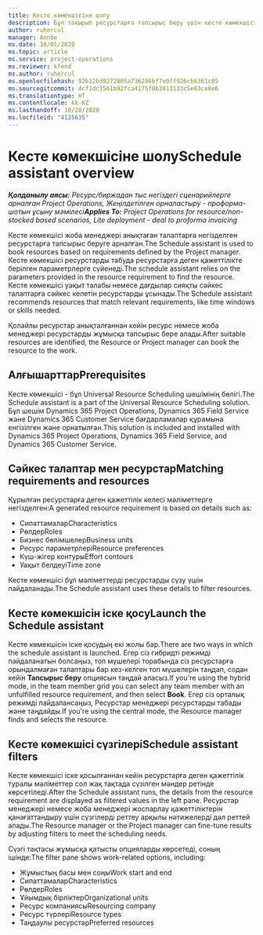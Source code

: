 ```yaml
---
title: Кесте көмекшісіне шолу
description: Бұл тақырып ресурстарға тапсырыс беру үшін кесте көмекшісімен жұмыс істеу туралы ақпарат береді.
author: ruhercul
manager: Annbe
ms.date: 10/01/2020
ms.topic: article
ms.service: project-operations
ms.reviewer: kfend
ms.author: ruhercul
ms.openlocfilehash: 92b12bd9272805a736286bf7e0ff926cb6361c05
ms.sourcegitcommit: 4cf1dc1561b92fca4175f0b3813133c5e63ce8e6
ms.translationtype: HT
ms.contentlocale: kk-KZ
ms.lasthandoff: 10/28/2020
ms.locfileid: "4125635"
---
```

# <a name="schedule-assistant-overview"></a><span data-ttu-id="72f1b-103">Кесте көмекшісіне шолу</span><span class="sxs-lookup"><span data-stu-id="72f1b-103">Schedule assistant overview</span></span>

<span data-ttu-id="72f1b-104">_**Қолданылу аясы:** Ресурс/биржадан тыс негіздегі сценарийлерге арналған Project Operations, Жеңілдетілген орналастыру - проформа-шотын ұсыну мәмілесі_</span><span class="sxs-lookup"><span data-stu-id="72f1b-104">_**Applies To:** Project Operations for resource/non-stocked based scenarios, Lite deployment - deal to proforma invoicing_</span></span>

<span data-ttu-id="72f1b-105">Кесте көмекшісі жоба менеджері анықтаған талаптарға негізделген ресурстарға тапсырыс беруге арналған.</span><span class="sxs-lookup"><span data-stu-id="72f1b-105">The Schedule assistant is used to book resources based on requirements defined by the Project manager.</span></span> <span data-ttu-id="72f1b-106">Кесте көмекшісі ресурстарды табуда ресурстарға деген қажеттілікте берілген параметрлерге сүйенеді.</span><span class="sxs-lookup"><span data-stu-id="72f1b-106">The schedule assistant relies on the parameters provided in the resource requirement to find the resource.</span></span> <span data-ttu-id="72f1b-107">Кесте көмекшісі уақыт талабы немесе дағдылар сияқты сәйкес талаптарға сәйкес келетін ресурстарды ұсынады.</span><span class="sxs-lookup"><span data-stu-id="72f1b-107">The Schedule assistant recommends resources that match relevant requirements, like time windows or skills needed.</span></span>

<span data-ttu-id="72f1b-108">Қолайлы ресурстар анықталғаннан кейін ресурс немесе жоба менеджері ресурстарды жұмысқа тапсырыс бере алады.</span><span class="sxs-lookup"><span data-stu-id="72f1b-108">After suitable resources are identified, the Resource or Project manager can book the resource to the work.</span></span>

## <a name="prerequisites"></a><span data-ttu-id="72f1b-109">Алғышарттар</span><span class="sxs-lookup"><span data-stu-id="72f1b-109">Prerequisites</span></span>

<span data-ttu-id="72f1b-110">Кесте көмекшісі - бұл Universal Resource Scheduling шешімінің бөлігі.</span><span class="sxs-lookup"><span data-stu-id="72f1b-110">The Schedule assistant is a part of the Universal Resource Scheduling solution.</span></span> <span data-ttu-id="72f1b-111">Бұл шешім Dynamics 365 Project Operations, Dynamics 365 Field Service және Dynamics 365 Customer Service бағдарламалар құрамына енгізілген және орнатылған.</span><span class="sxs-lookup"><span data-stu-id="72f1b-111">This solution is included and installed with Dynamics 365 Project Operations, Dynamics 365 Field Service, and Dynamics 365 Customer Service.</span></span>

## <a name="matching-requirements-and-resources"></a><span data-ttu-id="72f1b-112">Сәйкес талаптар мен ресурстар</span><span class="sxs-lookup"><span data-stu-id="72f1b-112">Matching requirements and resources</span></span>

<span data-ttu-id="72f1b-113">Құрылған ресурстарға деген қажеттілік келесі мәліметтерге негізделген:</span><span class="sxs-lookup"><span data-stu-id="72f1b-113">A generated resource requirement is based on details such as:</span></span>

-   <span data-ttu-id="72f1b-114">Сипаттамалар</span><span class="sxs-lookup"><span data-stu-id="72f1b-114">Characteristics</span></span>
-   <span data-ttu-id="72f1b-115">Рөлдер</span><span class="sxs-lookup"><span data-stu-id="72f1b-115">Roles</span></span>
-   <span data-ttu-id="72f1b-116">Бизнес бөлімшелер</span><span class="sxs-lookup"><span data-stu-id="72f1b-116">Business units</span></span>
-   <span data-ttu-id="72f1b-117">Ресурс параметрлері</span><span class="sxs-lookup"><span data-stu-id="72f1b-117">Resource preferences</span></span>
-   <span data-ttu-id="72f1b-118">Күш-жігер контуры</span><span class="sxs-lookup"><span data-stu-id="72f1b-118">Effort contours</span></span>
-   <span data-ttu-id="72f1b-119">Уақыт белдеуі</span><span class="sxs-lookup"><span data-stu-id="72f1b-119">Time zone</span></span>

<span data-ttu-id="72f1b-120">Кесте көмекшісі бұл мәліметтерді ресурстарды сүзу үшін пайдаланады.</span><span class="sxs-lookup"><span data-stu-id="72f1b-120">The Schedule assistant uses these details to filter resources.</span></span>

## <a name="launch-the-schedule-assistant"></a><span data-ttu-id="72f1b-121">Кесте көмекшісін іске қосу</span><span class="sxs-lookup"><span data-stu-id="72f1b-121">Launch the Schedule assistant</span></span>

<span data-ttu-id="72f1b-122">Кесте көмекшісін іске қосудың екі жолы бар.</span><span class="sxs-lookup"><span data-stu-id="72f1b-122">There are two ways in which the schedule assistant is launched.</span></span> <span data-ttu-id="72f1b-123">Егер сіз гибридті режимді пайдаланатын болсаңыз, топ мүшелері торабында сіз ресурстарға орындалмаған талаптары бар кез-келген топ мүшелерін таңдап, содан кейін **Тапсырыс беру** опциясын таңдай аласыз.</span><span class="sxs-lookup"><span data-stu-id="72f1b-123">If you're using the hybrid mode, in the team member grid you can select any team member with an unfulfilled resource requirement, and then select **Book**.</span></span> <span data-ttu-id="72f1b-124">Егер сіз орталық режимді пайдалансаңыз, Ресурстар менеджері ресурстарды табады және таңдайды.</span><span class="sxs-lookup"><span data-stu-id="72f1b-124">If you're using the central mode, the Resource manager finds and selects the resource.</span></span>

## <a name="schedule-assistant-filters"></a><span data-ttu-id="72f1b-125">Кесте көмекшісі сүзгілері</span><span class="sxs-lookup"><span data-stu-id="72f1b-125">Schedule assistant filters</span></span>

<span data-ttu-id="72f1b-126">Кесте көмекшісі іске қосылғаннан кейін ресурстарға деген қажеттілік туралы мәліметтер сол жақ тақтада сүзілген мәндер ретінде көрсетіледі.</span><span class="sxs-lookup"><span data-stu-id="72f1b-126">After the Schedule assistant runs, the details from the resource requirement are displayed as filtered values in the left pane.</span></span> <span data-ttu-id="72f1b-127">Ресурстар менеджері немесе жоба менеджері жоспарлау қажеттіліктерін қанағаттандыру үшін сүзгілерді реттеу арқылы нәтижелерді дәл реттей алады.</span><span class="sxs-lookup"><span data-stu-id="72f1b-127">The Resource manager or the Project manager can fine-tune results by adjusting filters to meet the scheduling needs.</span></span>

<span data-ttu-id="72f1b-128">Сүзгі тақтасы жұмысқа қатысты опцияларды көрсетеді, соның ішінде:</span><span class="sxs-lookup"><span data-stu-id="72f1b-128">The filter pane shows work-related options, including:</span></span>

-   <span data-ttu-id="72f1b-129">Жұмыстың басы мен соңы</span><span class="sxs-lookup"><span data-stu-id="72f1b-129">Work start and end</span></span>
-   <span data-ttu-id="72f1b-130">Сипаттамалар</span><span class="sxs-lookup"><span data-stu-id="72f1b-130">Characteristics</span></span>
-   <span data-ttu-id="72f1b-131">Рөлдер</span><span class="sxs-lookup"><span data-stu-id="72f1b-131">Roles</span></span>
-   <span data-ttu-id="72f1b-132">Ұйымдық бірліктер</span><span class="sxs-lookup"><span data-stu-id="72f1b-132">Organizational units</span></span>
-   <span data-ttu-id="72f1b-133">Ресурс компаниясы</span><span class="sxs-lookup"><span data-stu-id="72f1b-133">Resourcing company</span></span>
-   <span data-ttu-id="72f1b-134">Ресурс түрлері</span><span class="sxs-lookup"><span data-stu-id="72f1b-134">Resource types</span></span>
-   <span data-ttu-id="72f1b-135">Таңдаулы ресурстар</span><span class="sxs-lookup"><span data-stu-id="72f1b-135">Preferred resources</span></span>

